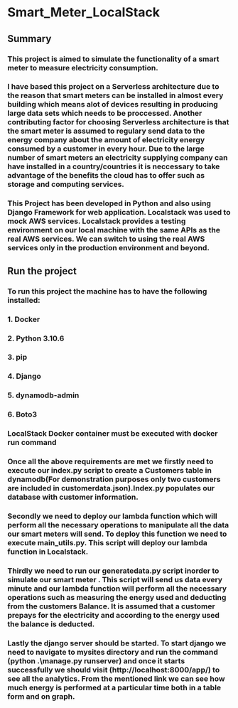 # Smart_Meter_LocalStack

## Summary

### This project is aimed to simulate the functionality of a smart meter to measure electricity consumption. 

### I have based this project on a Serverless architecture due to the reason that smart meters can be installed in almost every building which means alot of devices resulting in producing large data sets which needs to be proccessed. Another contributing factor for choosing Serverless architecture is that the smart meter is assumed to regulary send data to the energy company about the amount of electricity energy consumed by a customer in every hour. Due to the large number of smart meters an electricity supplying company can have installed in a country/countries it is neccessary to take advantage of the benefits the cloud has to offer such as storage and computing services.


### This Project has been developed in Python and also using Django Framework for web application. Localstack was used to mock  AWS services. Localstack provides a testing environment on our local machine with the same APIs as the real AWS services. We can switch to using the real AWS services only in the production environment and beyond.  

## Run the project

### To run this project the machine has to have the following installed:

### 1. Docker
### 2. Python 3.10.6
### 3. pip
### 4. Django
### 5. dynamodb-admin
### 6. Boto3

### LocalStack Docker container must be executed with docker run command

### Once all the above requirements are met we firstly need to execute our index.py script to create a Customers table in dynamodb(For demonstration purposes only two customers are included in customerdata.json).Index.py populates our database with customer information.

### Secondly we need to deploy our lambda function which will perform all the necessary operations to manipulate all the data our smart meters will send. To deploy this function we need to execute main_utils.py. This script will deploy our lambda function in Localstack.

### Thirdly we need to run our generatedata.py script inorder to simulate our smart meter . This script will send us data every minute and our lambda function will perform all the necessary operations such as measuring the energy used and deducting from the customers Balance. It is assumed that a customer prepays for the electricity and according to the energy used the balance is deducted.

### Lastly the django server should be started. To start django we need to navigate to mysites directory and run the command (python .\manage.py runserver) and once it starts successfully we should visit (http://localhost:8000/app/)  to see all the analytics. From the mentioned link we can see how much energy is performed at a particular time both in a table form and on graph.





